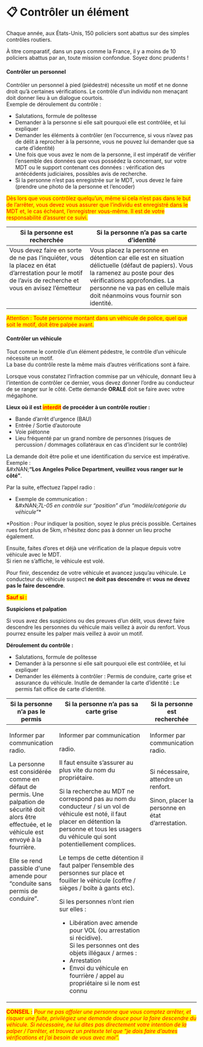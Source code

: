 # 📋 Contrôler un élément

Chaque année, aux États-Unis, 150 policiers sont abattus sur des simples contrôles routiers.

À titre comparatif, dans un pays comme la France, il y a moins de 10 policiers abattus par an, toute mission confondue. Soyez donc prudents !

#### Contrôler un personnel

Contrôler un personnel à pied (piédestré) nécessite un motif et ne donne droit qu’à certaines vérifications. Le contrôle d’un individu non menaçant doit donner lieu à un dialogue courtois.\
Exemple de déroulement du contrôle :

* Salutations, formule de politesse
* Demander à la personne si elle sait pourquoi elle est contrôlée, et lui expliquer
* Demander les éléments à contrôler (en l’occurrence, si vous n’avez pas de délit à reprocher à la personne, vous ne pouvez lui demander que sa carte d’identité)
* Une fois que vous avez le nom de la personne, il est impératif de vérifier l’ensemble des données que vous possédez la concernant, sur votre MDT ou le support contenant ces données : vérification des antécédents judiciaires, possibles avis de recherche.
* Si la personne n’est pas enregistrée sur le MDT, vous devez le faire (prendre une photo de la personne et l’encoder)

<mark style="color:red;">Dès lors que vous contrôlez quelqu’un, même si cela n’est pas dans le but de l’arrêter, vous devez vous assurer que l’individu est enregistré dans le MDT et, le cas échéant, l’enregistrer vous-même. Il est de votre responsabilité d’assurer ce suivi.</mark>

<table><thead><tr><th valign="top">Si la personne est recherchée</th><th valign="top">Si la personne n’a pas sa carte d’identité</th></tr></thead><tbody><tr><td valign="top">Vous devez faire en sorte de ne pas l’inquiéter, vous la placez en état d’arrestation pour le motif de l’avis de recherche et vous en avisez l’émetteur</td><td valign="top">Vous placez la personne en détention car elle est en situation délictuelle (défaut de papiers). Vous la ramenez au poste pour des vérifications approfondies. La personne ne va pas en cellule mais doit néanmoins vous fournir son identité.</td></tr></tbody></table>

<mark style="color:red;">Attention : Toute personne montant dans un véhicule de police, quel que soit le motif, doit être palpée avant.</mark>

#### Contrôler un véhicule

Tout comme le contrôle d’un élément pédestre, le contrôle d’un véhicule nécessite un motif.\
La base du contrôle reste la même mais d’autres vérifications sont à faire.

Lorsque vous constatez l’infraction commise par un véhicule, donnant lieu à l’intention de contrôler ce dernier, vous devez donner l’ordre au conducteur de se ranger sur le côté. Cette demande **ORALE** doit se faire avec votre mégaphone.

**Lieux où il est&#x20;**<mark style="color:red;">**interdit**</mark>**&#x20;de procéder à un contrôle routier :**

* Bande d’arrêt d’urgence (BAU)
* Entrée / Sortie d’autoroute
* Voie piétonne
* Lieu fréquenté par un grand nombre de personnes (risques de percussion / dommages collatéraux en cas d’incident sur le contrôle)

La demande doit être polie et une identification du service est impérative. Exemple :\
\&#xNAN;**“Los Angeles Police Department, veuillez vous ranger sur le côté”**.

Par la suite, effectuez l’appel radio :

* Exemple de communication :\
  \&#xNAN;_7L-05 en contrôle sur “position” d’un “modèle/catégorie du véhicule”_\*

\*Position : Pour indiquer la position, soyez le plus précis possible. Certaines rues font plus de 5km, n’hésitez donc pas à donner un lieu proche également.

Ensuite, faites d’ores et déjà une vérification de la plaque depuis votre véhicule avec le MDT.\
Si rien ne s’affiche, le véhicule est volé.

Pour finir, descendez de votre véhicule et avancez jusqu’au véhicule. Le conducteur du véhicule suspect **ne doit pas descendre** et **vous ne devez pas le faire descendre**.

<mark style="color:red;">**Sauf si :**</mark>

**Suspicions et palpation**

Si vous avez des suspicions ou des preuves d’un délit, vous devez faire descendre les personnes du véhicule mais veillez à avoir du renfort. Vous pourrez ensuite les palper mais veillez à avoir un motif.

**Déroulement du contrôle :**

* Salutations, formule de politesse
* Demander à la personne si elle sait pourquoi elle est contrôlée, et lui expliquer
* Demander les éléments à contrôler : Permis de conduire, carte grise et assurance du véhicule. Inutile de demander la carte d’identité : Le permis fait office de carte d’identité.

<table data-full-width="false"><thead><tr><th valign="top">Si la personne n’a pas le permis</th><th width="325" valign="top">Si la personne n’a pas sa carte grise</th><th valign="top">Si la personne est recherchée</th></tr></thead><tbody><tr><td valign="top"><p>Informer par communication radio.</p><p>La personne est considérée comme en défaut de permis. Une palpation de sécurité doit alors être effectuée, et le véhicule est envoyé à la fourrière.</p><p>Elle se rend passible d'une amende pour “conduite sans permis de conduire”.</p></td><td valign="top"><p>Informer par communication</p><p>radio.</p><p>Il faut ensuite s’assurer au plus vite du nom du propriétaire.</p><p>Si la recherche au MDT ne correspond pas au nom du conducteur / si un vol de véhicule est noté, il faut placer en détention la personne et tous les usagers du véhicule qui sont potentiellement complices.</p><p>Le temps de cette détention il faut palper l’ensemble des personnes sur place et fouiller le véhicule (coffre / sièges / boîte à gants etc).</p><p>Si les personnes n’ont rien sur elles :</p><ul><li>Libération avec amende pour VOL (ou arrestation si récidive).<br>Si les personnes ont des objets illégaux / armes :</li><li>Arrestation</li><li>Envoi du véhicule en fourrière / appel au propriétaire si le nom est connu</li></ul></td><td valign="top"><p>Informer par communication radio.</p><p><br>Si nécessaire, attendre un renfort.</p><p>Sinon, placer la personne en état d’arrestation.</p></td></tr></tbody></table>

<mark style="color:red;">**CONSEIL :**</mark> _<mark style="color:red;">Pour ne pas affoler une personne que vous comptez arrêter, et risquer une fuite, privilégiez une demande douce pour la faire descendre du véhicule. Si nécessaire, ne lui dites pas directement votre intention de la palper / l’arrêter, et trouvez un prétexte tel que “je dois faire d’autres vérifications et j’ai besoin de vous avec moi”.</mark>_
